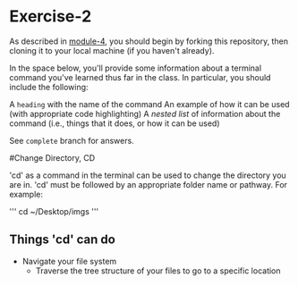 # Exercise-2

As described in [module-4](https://github.com/INFO-201/m4-git-intro), you should begin by forking this repository, then cloning it to your local machine (if you haven't already).

In the space below, you'll provide some information about a terminal command you've learned thus far in the class. In particular, you should include the following:

A `heading` with the name of the command
An example of how it can be used (with appropriate code highlighting)
A _nested list_ of information about the command (i.e., things that it does, or how it can be used)

See `complete` branch for answers.

#Change Directory, CD

'cd' as a command in the terminal can be used to change the directory you are in. 'cd' must be followed by an appropriate folder name or pathway. For example:

'''
cd ~/Desktop/imgs
'''

## Things 'cd' can do
* Navigate your file system
    * Traverse the tree structure of your files to go to a specific location